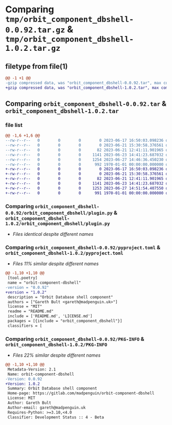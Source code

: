 # Comparing `tmp/orbit_component_dbshell-0.0.92.tar.gz` & `tmp/orbit_component_dbshell-1.0.2.tar.gz`

## filetype from file(1)

```diff
@@ -1 +1 @@
-gzip compressed data, was "orbit_component_dbshell-0.0.92.tar", max compression
+gzip compressed data, was "orbit_component_dbshell-1.0.2.tar", max compression
```

## Comparing `orbit_component_dbshell-0.0.92.tar` & `orbit_component_dbshell-1.0.2.tar`

### file list

```diff
@@ -1,6 +1,6 @@
--rw-r--r--   0        0        0        0 2023-06-17 16:50:03.098236 orbit_component_dbshell-0.0.92/LICENSE.md
--rw-r--r--   0        0        0        0 2023-06-21 15:30:58.376561 orbit_component_dbshell-0.0.92/README.md
--rw-r--r--   0        0        0       82 2023-06-21 12:41:11.901965 orbit_component_dbshell-0.0.92/orbit_component_dbshell/__init__.py
--rw-r--r--   0        0        0     1141 2023-06-23 14:41:23.687032 orbit_component_dbshell-0.0.92/orbit_component_dbshell/plugin.py
--rw-r--r--   0        0        0     1254 2023-06-27 14:46:36.450230 orbit_component_dbshell-0.0.92/pyproject.toml
--rw-r--r--   0        0        0      992 1970-01-01 00:00:00.000000 orbit_component_dbshell-0.0.92/PKG-INFO
+-rw-r--r--   0        0        0        0 2023-06-17 16:50:03.098236 orbit_component_dbshell-1.0.2/LICENSE.md
+-rw-r--r--   0        0        0        0 2023-06-21 15:30:58.376561 orbit_component_dbshell-1.0.2/README.md
+-rw-r--r--   0        0        0       82 2023-06-21 12:41:11.901965 orbit_component_dbshell-1.0.2/orbit_component_dbshell/__init__.py
+-rw-r--r--   0        0        0     1141 2023-06-23 14:41:23.687032 orbit_component_dbshell-1.0.2/orbit_component_dbshell/plugin.py
+-rw-r--r--   0        0        0     1253 2023-06-27 14:51:54.407550 orbit_component_dbshell-1.0.2/pyproject.toml
+-rw-r--r--   0        0        0      991 1970-01-01 00:00:00.000000 orbit_component_dbshell-1.0.2/PKG-INFO
```

### Comparing `orbit_component_dbshell-0.0.92/orbit_component_dbshell/plugin.py` & `orbit_component_dbshell-1.0.2/orbit_component_dbshell/plugin.py`

 * *Files identical despite different names*

### Comparing `orbit_component_dbshell-0.0.92/pyproject.toml` & `orbit_component_dbshell-1.0.2/pyproject.toml`

 * *Files 11% similar despite different names*

```diff
@@ -1,10 +1,10 @@
 [tool.poetry]
 name = "orbit-component-dbshell"
-version = "0.0.92"
+version = "1.0.2"
 description = "Orbit Database shell component"
 authors = ["Gareth Bult <gareth@madpenguin.uk>"]
 license = "MIT"
 readme = "README.md"
 include = ['README.md', 'LICENSE.md']
 packages = [{include = "orbit_component_dbshell"}]
 classifiers = [
```

### Comparing `orbit_component_dbshell-0.0.92/PKG-INFO` & `orbit_component_dbshell-1.0.2/PKG-INFO`

 * *Files 22% similar despite different names*

```diff
@@ -1,10 +1,10 @@
 Metadata-Version: 2.1
 Name: orbit-component-dbshell
-Version: 0.0.92
+Version: 1.0.2
 Summary: Orbit Database shell component
 Home-page: https://gitlab.com/madpenguin/orbit-component-dbshell
 License: MIT
 Author: Gareth Bult
 Author-email: gareth@madpenguin.uk
 Requires-Python: >=3.10,<4.0
 Classifier: Development Status :: 4 - Beta
```

